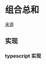 # 组合总和
[来源](https://leetcode.cn/problems/combination-sum/)

## 实现

### typescript 实现
```typescript

```

